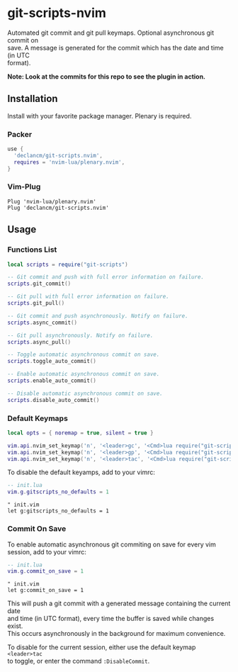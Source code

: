 # git-scripts-nvim

Automated git commit and git pull keymaps. Optional asynchronous git commit on\
save. A message is generated for the commit which has the date and time (in UTC\
format).

__Note: Look at the commits for this repo to see the plugin in action.__

## Installation

Install with your favorite package manager. Plenary is required.

### Packer

```lua
use {
  'declancm/git-scripts.nvim',
  requires = 'nvim-lua/plenary.nvim',
}
```

### Vim-Plug

```vim
Plug 'nvim-lua/plenary.nvim'
Plug 'declancm/git-scripts.nvim'
```

## Usage

### Functions List

```lua
local scripts = require("git-scripts")

-- Git commit and push with full error information on failure.
scripts.git_commit()

-- Git pull with full error information on failure.
scripts.git_pull()

-- Git commit and push asynchronously. Notify on failure.
scripts.async_commit()

-- Git pull asynchronously. Notify on failure.
scripts.async_pull()

-- Toggle automatic asynchronous commit on save.
scripts.toggle_auto_commit()

-- Enable automatic asynchronous commit on save.
scripts.enable_auto_commit()

-- Disable automatic asynchronous commit on save.
scripts.disable_auto_commit()
```

### Default Keymaps

```lua
local opts = { noremap = true, silent = true }

vim.api.nvim_set_keymap('n', '<leader>gc', '<Cmd>lua require("git-scripts").async_commit()<CR>', opts)
vim.api.nvim_set_keymap('n', '<leader>gp', '<Cmd>lua require("git-scripts").async_pull()<CR>', opts)
vim.api.nvim_set_keymap('n', '<leader>tac', '<Cmd>lua require("git-scripts").toggle_auto_commit()<CR>', opts)
```

To disable the default keyamps, add to your vimrc:

```lua
-- init.lua
vim.g.gitscripts_no_defaults = 1
```

```vim
" init.vim
let g:gitscripts_no_defaults = 1
```

### Commit On Save

To enable automatic asynchronous git commiting on save for every vim session,
add to your vimrc:

```lua
-- init.lua
vim.g.commit_on_save = 1
```

```vim
" init.vim
let g:commit_on_save = 1
```

This will push a git commit with a generated message containing the current date\
and time (in UTC format), every time the buffer is saved while changes exist.\
This occurs asynchronously in the background for maximum convenience.

To disable for the current session, either use the default keymap `<leader>tac`\
 to toggle, or enter the command `:DisableCommit`.
